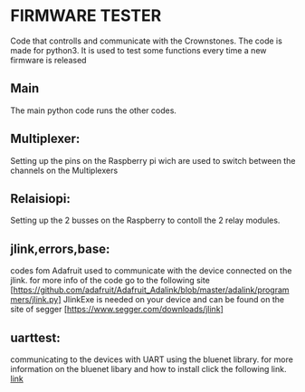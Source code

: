 # FIRMWARE TESTER

Code that controlls and communicate with the Crownstones. The code is made for python3. It is used to test some functions every time a new firmware is released

## Main
The main python code runs the other codes. 

## Multiplexer: 
Setting up the pins on the Raspberry pi wich are used to switch between the channels on the Multiplexers

## Relaisiopi:
Setting up the 2 busses on the Raspberry to contoll the 2 relay modules.

## jlink,errors,base:
codes fom Adafruit used to communicate with the device connected on the jlink. 
for more info of the code go to the following site
[https://github.com/adafruit/Adafruit_Adalink/blob/master/adalink/programmers/jlink.py]
JlinkExe is needed on your device and can be found on the site of segger
[https://www.segger.com/downloads/jlink]

## uarttest:
communicating to the devices with UART using the bluenet library.
for more information on the bluenet libary and how to install click the following link.
[link](https://github.com/crownstone/bluenet/blob/master/README.md)

